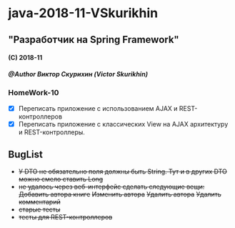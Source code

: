 # java-2018-11-VSkurikhin
## "Разработчик на Spring Framework"

#### (C) 2018-11
##### @Author Виктор Скурихин (Victor Skurikhin)

### HomeWork-10
 * [x] Переписать приложение с использованием AJAX и REST-контроллеров
 * [x] Переписать приложение с классических View на AJAX архитектуру и REST-контроллеры.
## BugList
 * ~~У DTO не обязательно поля должны быть String. Тут и в других DTO можно смело ставить Long~~
 * ~~не удалось через веб-интерфейс сделать следующие вещи:~~
   ~~Добавить автора книге~~
   ~~Изменить автора~~
   ~~Удалить автора~~
   ~~Удалить комментарий~~
 * ~~старые тесты~~
 * ~~тесты для REST-контроллеров~~ 
